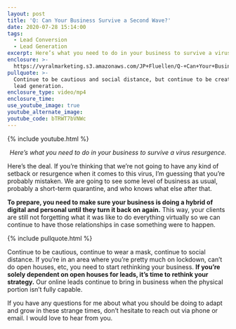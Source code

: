 ```yaml
---
layout: post
title: 'Q: Can Your Business Survive a Second Wave?'
date: 2020-07-28 15:14:00
tags:
  - Lead Conversion
  - Lead Generation
excerpt: Here’s what you need to do in your business to survive a virus resurgence.
enclosure: >-
  https://vyralmarketing.s3.amazonaws.com/JP+Fluellen/Q-+Can+Your+Business+Survive+a+Second+Wave_.mp4
pullquote: >-
  Continue to be cautious and social distance, but continue to be creative with
  lead generation.
enclosure_type: video/mp4
enclosure_time:
use_youtube_image: true
youtube_alternate_image:
youtube_code: bTRWT7bVNWc
---
```


{% include youtube.html %}

 <p style="text-align: center;"><em>
Here’s what you need to do in your business to survive a virus resurgence.</em></p>

Here’s the deal. If you’re thinking that we’re not going to have any kind of setback or resurgence when it comes to this virus, I’m guessing that you’re probably mistaken. We are going to see some level of business as usual, probably a short-term quarantine, and who knows what else after that.

**To prepare, you need to make sure your business is doing a hybrid of digital and personal until they turn it back on again.** This way, your clients are still not forgetting what it was like to do everything virtually so we can continue to have those relationships in case something were to happen.

{% include pullquote.html %}

Continue to be cautious, continue to wear a mask, continue to social distance. If you’re in an area where you’re pretty much on lockdown, can’t do open houses, etc, you need to start rethinking your business. **If you’re solely dependent on open houses for leads, it’s time to rethink your strategy.** Our online leads continue to bring in business when the physical portion isn’t fully capable.

If you have any questions for me about what you should be doing to adapt and grow in these strange times, don’t hesitate to reach out via phone or email. I would love to hear from you.